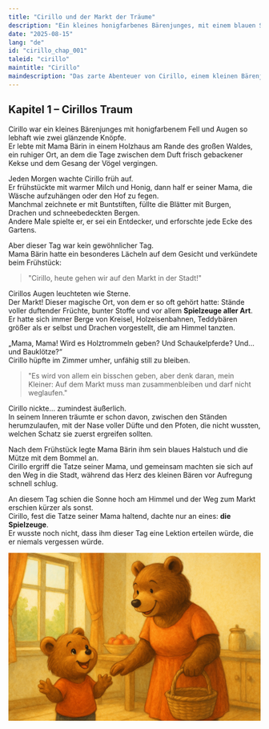```yaml
---
title: "Cirillo und der Markt der Träume"
description: "Ein kleines honigfarbenes Bärenjunges, mit einem blauen Schal und einer Mütze, träumt davon, mit seiner Mama auf den Markt zu gehen, und stellt sich Stände voller Spielzeuge und Abenteuer vor."
date: "2025-08-15"
lang: "de"
id: "cirillo_chap_001"
taleid: "cirillo"
maintitle: "Cirillo"
maindescription: "Das zarte Abenteuer von Cirillo, einem kleinen Bärenjunges, das sich auf dem Markt in der Menge verliert und die Bedeutung lernt, nahe bei seiner Mama zu bleiben."
---
```


## Kapitel 1 – Cirillos Traum

Cirillo war ein kleines Bärenjunges mit honigfarbenem Fell und Augen so lebhaft wie zwei glänzende Knöpfe.  
Er lebte mit Mama Bärin in einem Holzhaus am Rande des großen Waldes, ein ruhiger Ort, an dem die Tage zwischen dem Duft frisch gebackener Kekse und dem Gesang der Vögel vergingen.

Jeden Morgen wachte Cirillo früh auf.  
Er frühstückte mit warmer Milch und Honig, dann half er seiner Mama, die Wäsche aufzuhängen oder den Hof zu fegen.  
Manchmal zeichnete er mit Buntstiften, füllte die Blätter mit Burgen, Drachen und schneebedeckten Bergen.  
Andere Male spielte er, er sei ein Entdecker, und erforschte jede Ecke des Gartens.

Aber dieser Tag war kein gewöhnlicher Tag.  
Mama Bärin hatte ein besonderes Lächeln auf dem Gesicht und verkündete beim Frühstück:

> "Cirillo, heute gehen wir auf den Markt in der Stadt!"

Cirillos Augen leuchteten wie Sterne.  
Der Markt! Dieser magische Ort, von dem er so oft gehört hatte: Stände voller duftender Früchte, bunter Stoffe und vor allem **Spielzeuge aller Art**.  
Er hatte sich immer Berge von Kreisel, Holzeisenbahnen, Teddybären größer als er selbst und Drachen vorgestellt, die am Himmel tanzten.

„Mama, Mama! Wird es Holztrommeln geben? Und Schaukelpferde? Und… und Bauklötze?“  
Cirillo hüpfte im Zimmer umher, unfähig still zu bleiben.

> "Es wird von allem ein bisschen geben, aber denk daran, mein Kleiner: Auf dem Markt muss man zusammenbleiben und darf nicht weglaufen."

Cirillo nickte… zumindest äußerlich.  
In seinem Inneren träumte er schon davon, zwischen den Ständen herumzulaufen, mit der Nase voller Düfte und den Pfoten, die nicht wussten, welchen Schatz sie zuerst ergreifen sollten.

Nach dem Frühstück legte Mama Bärin ihm sein blaues Halstuch und die Mütze mit dem Bommel an.  
Cirillo ergriff die Tatze seiner Mama, und gemeinsam machten sie sich auf den Weg in die Stadt, während das Herz des kleinen Bären vor Aufregung schnell schlug.

An diesem Tag schien die Sonne hoch am Himmel und der Weg zum Markt erschien kürzer als sonst.  
Cirillo, fest die Tatze seiner Mama haltend, dachte nur an eines: **die Spielzeuge**.  
Er wusste noch nicht, dass ihm dieser Tag eine Lektion erteilen würde, die er niemals vergessen würde.


![Cirillo](../../../assets/cirillo/cirillo_chap_001.png)
